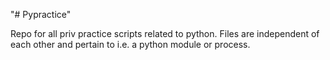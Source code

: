 "# Pypractice" 

Repo for all priv practice scripts related to python. Files are independent of each other and pertain to i.e. a python module or process.
